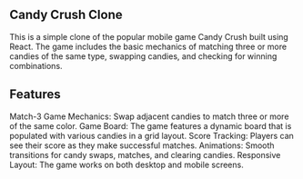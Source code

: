 ## Candy Crush Clone
This is a simple clone of the popular mobile game Candy Crush built using React. The game includes the basic mechanics of matching three or more candies of the same type, swapping candies, and checking for winning combinations.

## Features
Match-3 Game Mechanics: Swap adjacent candies to match three or more of the same color.
Game Board: The game features a dynamic board that is populated with various candies in a grid layout.
Score Tracking: Players can see their score as they make successful matches.
Animations: Smooth transitions for candy swaps, matches, and clearing candies.
Responsive Layout: The game works on both desktop and mobile screens.
